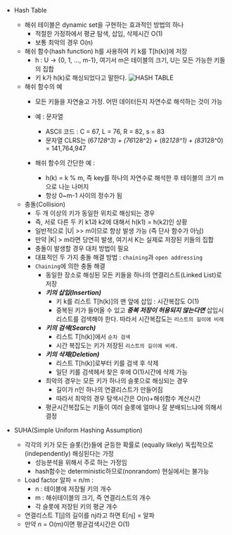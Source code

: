 - Hash Table
    - 해쉬 테이블은 dynamic set을 구현하는 효과적인 방법의 하나
        - 적절한 가정하에서 평균 탐색, 삽입, 삭제시간 O(1)
        - 보통 최악의 경우 O(n) 
    - 해쉬 함수(hash function) h를 사용하여 키 k를 T[h(k)]에 저장
        - h : U -> {0, 1, ..., m-1}, 여기서 m은 테이블의 크기, U는 모든 가능한 키들의 집합
        - 키 k가 h(k)로 해싱되었다고 말한다.
        ![HASH TABLE](https://www.google.com/url?sa=i&source=images&cd=&cad=rja&uact=8&ved=2ahUKEwjVga2Rh_XeAhXq54MKHWXkDacQjRx6BAgBEAU&url=http%3A%2F%2Fnew93helloworld.tistory.com%2F146&psig=AOvVaw07vSZWTV7CIKXXri_47HDi&ust=1543424682294841)
    - 해쉬 함수의 예
        - 모든 키들을 자연술고 가정. 어떤 데이터든지 자연수로 해석하는 것이 가능
        - 예 : 문자열
            - ASCII 코드 : C = 67, L = 76, R = 82, s = 83
            - 문자열 CLRS는 (67*128^3) + (76*128^2) + (82*128^1) + (83*128^0) = 141,764,947
        
        - 해쉬 함수의 간단한 예 :
            - h(k) = k % m, 즉 key를 하나의 자연수로 해석한 후 테이블의 크기 m으로 나눈 나머지
            - 항상 0~m-1 사이의 정수가 됨
    - 충돌(Collision)
        - 두 개 이상의 키가 동일한 위치로 해싱되는 경우
        - 즉, 서로 다른 두 키 k1과 k2에 대해서 h(k1) = h(k2)인 상황
        - 일반적으로 |U| >> m이므로 항상 발생 가능 (즉 단사 함수가 아님)
        - 만약 |K| > m라면 당연히 발생, 여기서 K는 실제로 저장된 키들의 집합
        - 충돌이 발생할 경우 대처 방법이 필요
        - 대표적인 두 가지 충돌 해결 방법 : `chaining`과 `open addressing`
        - `Chaining`에 의한 충돌 해결
            - 동일한 장소로 해싱된 모든 키들을 하나의 연결리스트(Linked List)로 저장
            - ***키의 삽입(Insertion)***
                - 키 k를 리스트 T[h(k)]의 맨 앞에 삽입 : 시간복잡도 O(1)
                - 중복된 키가 들어올 수 있고 ***중복 저장이 허용되지 않는다면*** 삽입시 리스트를 검색해야 한다. 따라서 시간복잡도는 `리스트의 길이에 비례`
            - ***키의 검색(Search)***
                - 리스트 T[h(k)]에서 `순차 검색`
                - 시간 복잡도는 키가 저장된 `리스트의 길이에 비례.`
            - ***키의 삭제(Deletion)***
                - 리스트 T[h(k)]로부터 키를 검색 후 삭제
                - 일단 키를 검색헤서 찾은 후에 O(1)시간에 삭제 가능
            - 최악의 경우는 모든 키가 하나의 슬롯으로 해싱되는 경우
                - 길이가 n인 하나의 연결리스트가 만들어짐
                - 따라서 최악의 경우 탐색시간은 O(n)+해쉬함수 계산시간
            - 평균시간복잡도는 키들이 여러 슬롯에 얼마나 잘 분배되느냐에 의해서 결정

- SUHA(Simple Uniform Hashing Assumption)
    - 각각의 키가 모든 슬롯(칸)들에 균등한 확률로 (equally likely) 독립적으로 (independently) 해싱된다는 가정 
        - 성능분석을 위해서 주로 하는 가정임
        - hash함수는 deterministic하므로(nonrandom) 현실에서는 불가능
    - Load factor 알파 = n/m :
        - n : 테이블에 저장될 키의 개수
        - m : 해쉬테이블의 크기, 즉 연결리스트의 개수
        - 각 슬롯에 저장된 키의 평균 개수
    - 연결리스트 T[j]의 길이를 nj라고 하면 E[nj] = 알파
    - 만약 n = O(m)이면 평균검색시간은 O(1)